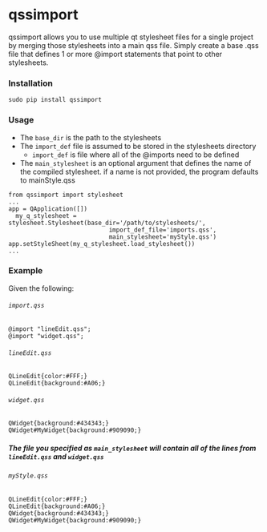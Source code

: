 # qssimport

qssimport allows you to use multiple qt stylesheet files for a single project by merging those stylesheets into a main qss file. Simply create a base .qss file that defines 1 or more @import statements that point to other stylesheets.
    

### Installation
    sudo pip install qssimport

### Usage

- The `base_dir` is the path to the stylesheets
- The `import_def` file is assumed to be stored in the stylesheets directory
   - `import_def` is file where all of the @imports need to be defined   
- The `main_stylesheet` is an optional argument that defines the name of the compiled stylesheet.
if a name is not provided, the program defaults to mainStyle.qss
  
```
from qssimport import stylesheet
...
app = QApplication([])
  my_q_stylesheet = stylesheet.Stylesheet(base_dir='/path/to/stylesheets/',
                            import_def_file='imports.qss',
                            main_stylesheet='myStyle.qss')
app.setStyleSheet(my_q_stylesheet.load_stylesheet())
...	   
```

### Example 
Given the following:
 ###### `import.qss` 
  ```
  @import "lineEdit.qss";
  @import "widget.qss";
  ```
  
  ###### `lineEdit.qss`
  ```
  QLineEdit{color:#FFF;}
  QLineEdit{background:#A06;}
  ```
  ###### `widget.qss`
  ```
  QWidget{background:#434343;}
  QWidget#MyWidget{background:#909090;}
  ```
##### The file you specified as `main_stylesheet` will contain all of the lines from `lineEdit.qss` and `widget.qss`  
 ###### `myStyle.qss`
  ```
  QLineEdit{color:#FFF;}
  QLineEdit{background:#A06;}
  QWidget{background:#434343;}
  QWidget#MyWidget{background:#909090;}
  ```